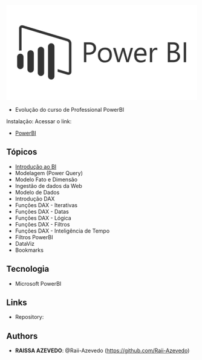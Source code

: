 ![PowerBI](https://github.com/Raii-Azevedo/ProPowerBI/blob/master/Imagens/BI-logo.png)
 
 
- Evolução do curso de Professional PowerBI

Instalação:
Acessar o link:
- [PowerBI](https://powerbi.microsoft.com)


## Tópicos
- [Introdução ao BI](https://github.com/Raii-Azevedo/ProPowerBI/tree/master/Introdu%C3%A7%C3%A3o%20ao%20BI)
- Modelagem (Power Query)
- Modelo Fato e Dimensão
- Ingestão de dados da Web
- Modelo de Dados
- Introdução DAX
- Funções DAX - Iterativas
- Funções DAX - Datas
- Funções DAX - Lógica
- Funções DAX - Filtros
- Funções DAX - Inteligência de Tempo
- Filtros PowerBI
- DataViz
- Bookmarks

## Tecnologia
 
  - Microsoft PowerBI

 
## Links
 
  - Repository: 
 
 
## Authors
 
* **RAISSA AZEVEDO**: @Raii-Azevedo (https://github.com/Raii-Azevedo)
